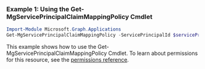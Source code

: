 ### Example 1: Using the Get-MgServicePrincipalClaimMappingPolicy Cmdlet
```powershell
Import-Module Microsoft.Graph.Applications
Get-MgServicePrincipalClaimMappingPolicy -ServicePrincipalId $servicePrincipalId
```
This example shows how to use the Get-MgServicePrincipalClaimMappingPolicy Cmdlet.
To learn about permissions for this resource, see the [permissions reference](/graph/permissions-reference).
